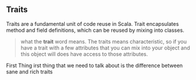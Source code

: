 ## Traits
Traits are a fundamental unit of code reuse in Scala. Trait encapsulates method and field definitions, which can be reused by mixing into classes.


> what the **trait** word means. The traits means characteristic, so if
> you have a trait with a few attributes that you can mix into your
> object and this object will does have access to those attributes.

First Thing
irst thing that we need to talk about is the difference between sane and rich traits
<!--stackedit_data:
eyJoaXN0b3J5IjpbMTM0MjI3MjU4MSwxNDQ2NDMyNjU1LDEyOT
Y1MjAwODYsLTIwODg3NDY2MTIsLTE4NzYwNzQ2NjAsLTE1NTk1
ODc2MDcsNzM4MDkwNjMwLC0xMTUwNDEyMTE2LDkwNzEyNzY3My
wtMjA4ODc0NjYxMiwyMDM5NjM1NjIsLTcxMDUyODcwLC0xNzQ2
MjU4MzEzLC0xMDM0MzU2NTE3LDE0Mjg5OTc3MjgsLTY1NDIxMT
YxMCw2NDUxMTk4ODMsLTg1OTU0NDQxOSw5NjU2Mzc0NzMsLTEz
ODIxMTUzNDFdfQ==
-->